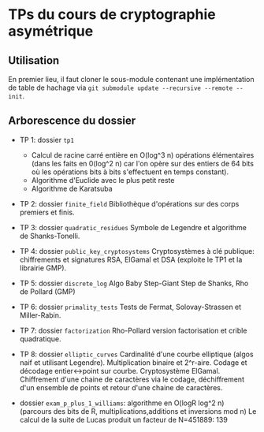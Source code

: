 # TPs du cours de cryptographie asymétrique

## Utilisation

En premier lieu, il faut cloner le sous-module contenant une implémentation de table de hachage via `git submodule update --recursive --remote --init`.

## Arborescence du dossier

- TP 1: dossier `tp1`
  - Calcul de racine carré entière en O(log^3 n) opérations élémentaires (dans les faits en 0(log^2 n) car l'on opère sur des entiers de 64 bits où les opérations bits à bits s'effectuent en temps constant).
  - Algorithme d'Euclide avec le plus petit reste
  - Algorithme de Karatsuba

- TP 2: dossier `finite_field`
Bibliothèque d'opérations sur des corps premiers et finis.

- TP 3: dossier `quadratic_residues`
Symbole de Legendre et algorithme de Shanks-Tonelli.

- TP 4: dossier `public_key_cryptosystems`
Cryptosystèmes à clé publique: chiffrements et signatures RSA, ElGamal et DSA (exploite le TP1 et la librairie GMP).

- TP 5: dossier `discrete_log`
Algo Baby Step-Giant Step de Shanks, Rho de Pollard (GMP)

- TP 6: dossier `primality_tests`
Tests de Fermat, Solovay-Strassen et Miller-Rabin.

- TP 7: dossier `factorization`
Rho-Pollard version factorisation et crible quadratique.

- TP 8: dossier `elliptic_curves`
Cardinalité d'une courbe elliptique (algos naif et utilisant Legendre). Multiplication binaire et 2^r-aire. Codage et décodage entier<->point sur courbe. Cryptosystème ElGamal. Chiffrement d'une chaine de caractères via le codage, déchiffrement d'un ensemble de points et retour d'une chaine de caractères.

- dossier `exam_p_plus_1_williams`: algorithme en O(logR log^2 n) (parcours des bits de R, multiplications,additions et inversions mod n)
Le calcul de la suite de Lucas produit un facteur de N=451889: 139

